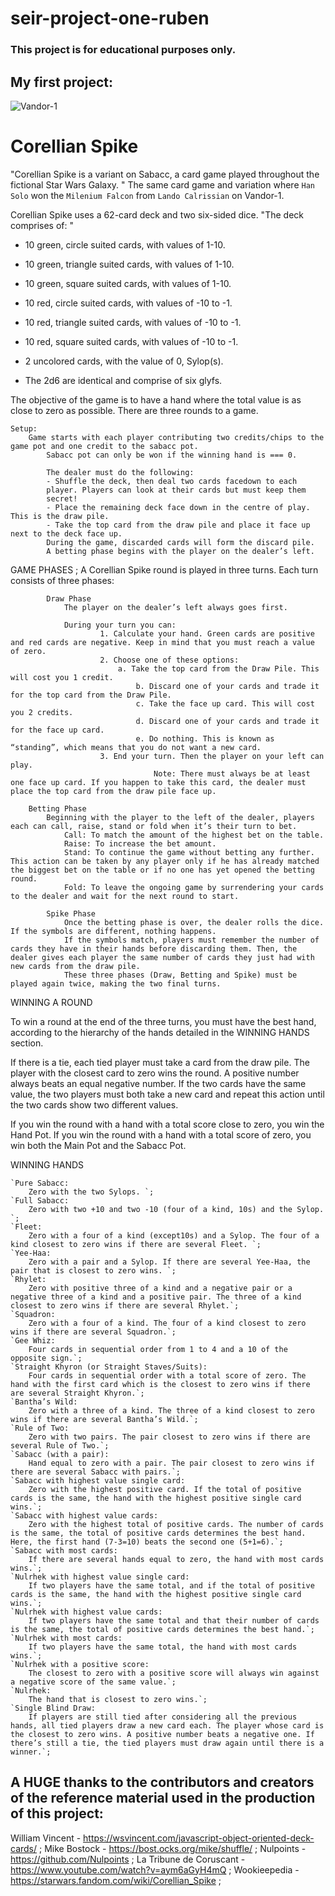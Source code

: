 # seir-project-one-ruben
### This project is for educational purposes only. 


## My first project:

![Vandor-1](https://static.wikia.nocookie.net/starwars/images/c/c1/SoloAdaptation3-CoverArt.jpg/revision/latest/scale-to-width-down/500?cb=20190719033302)

# **Corellian Spike**

"Corellian Spike is a variant on Sabacc, a card game played throughout the fictional Star Wars Galaxy. "
The same card game and variation where `Han Solo` won the `Milenium Falcon` from `Lando Calrissian` on Vandor-1. 

Corellian Spike uses a 62-card deck and two six-sided dice. 
    "The deck comprises of: "
-    10 green, circle suited cards, with values of 1-10. 
-    10 green, triangle suited cards, with values of 1-10. 
-    10 green, square suited cards, with values of 1-10. 
-    10 red, circle suited cards, with values of -10 to -1. 
-    10 red, triangle suited cards, with values of -10 to -1. 
-    10 red, square suited cards, with values of -10 to -1. 
-    2 uncolored cards, with the value of 0, Sylop(s). 

-    The 2d6 are identical and comprise of six glyfs.


The objective of the game is to have a hand where the total value is as close to zero as possible. 
There are three rounds to a game. 
```
Setup: 
    Game starts with each player contributing two credits/chips to the game pot and one credit to the sabacc pot. 
        Sabacc pot can only be won if the winning hand is === 0. 

        The dealer must do the following:
        - Shuffle the deck, then deal two cards facedown to each
        player. Players can look at their cards but must keep them
        secret!
        - Place the remaining deck face down in the centre of play. This is the draw pile.
        - Take the top card from the draw pile and place it face up next to the deck face up.
        During the game, discarded cards will form the discard pile.
        A betting phase begins with the player on the dealer’s left.
```
GAME PHASES ;
    A Corellian Spike round is played in three turns. Each turn consists of three phases:
```     
        Draw Phase
            The player on the dealer’s left always goes first.

            During your turn you can:
                    1. Calculate your hand. Green cards are positive and red cards are negative. Keep in mind that you must reach a value of zero.
                    2. Choose one of these options:
                        a. Take the top card from the Draw Pile. This will cost you 1 credit.
                            b. Discard one of your cards and trade it for the top card from the Draw Pile.
                            c. Take the face up card. This will cost you 2 credits.
                            d. Discard one of your cards and trade it for the face up card.
                            e. Do nothing. This is known as “standing”, which means that you do not want a new card.
                    3. End your turn. Then the player on your left can play.
                                Note: There must always be at least one face up card. If you happen to take this card, the dealer must place the top card from the draw pile face up. 
```
        Betting Phase
            Beginning with the player to the left of the dealer, players each can call, raise, stand or fold when it’s their turn to bet.
                Call: To match the amount of the highest bet on the table.
                Raise: To increase the bet amount.
                Stand: To continue the game without betting any further. This action can be taken by any player only if he has already matched the biggest bet on the table or if no one has yet opened the betting round.
                Fold: To leave the ongoing game by surrendering your cards to the dealer and wait for the next round to start.
```
        Spike Phase
            Once the betting phase is over, the dealer rolls the dice. If the symbols are different, nothing happens.
            If the symbols match, players must remember the number of cards they have in their hands before discarding them. Then, the dealer gives each player the same number of cards they just had with new cards from the draw pile.
            These three phases (Draw, Betting and Spike) must be played again twice, making the two final turns.
```
WINNING A ROUND

To win a round at the end of the three turns, you must have the best hand, according to the hierarchy of the hands detailed in the WINNING HANDS section.

If there is a tie, each tied player must take a card from the draw pile. The player with the closest card to zero wins the round. A positive number always beats an equal negative number. If the two cards have the same value, the two players must both take a new card and repeat this action until the two cards show two different values.

If you win the round with a hand with a total score close to zero, you win the Hand Pot.
If you win the round with a hand with a total score of zero, you win both the Main Pot and the Sabacc Pot.

WINNING HANDS
```
`Pure Sabacc: 
    Zero with the two Sylops. `;
`Full Sabacc: 
    Zero with two +10 and two -10 (four of a kind, 10s) and the Sylop. `;
`Fleet: 
    Zero with a four of a kind (except10s) and a Sylop. The four of a kind closest to zero wins if there are several Fleet. `;
`Yee-Haa: 
    Zero with a pair and a Sylop. If there are several Yee-Haa, the pair that is closest to zero wins. `;
`Rhylet: 
    Zero with positive three of a kind and a negative pair or a negative three of a kind and a positive pair. The three of a kind closest to zero wins if there are several Rhylet.`;
`Squadron: 
    Zero with a four of a kind. The four of a kind closest to zero wins if there are several Squadron.`;
`Gee Whiz: 
    Four cards in sequential order from 1 to 4 and a 10 of the opposite sign.`;
`Straight Khyron (or Straight Staves/Suits): 
    Four cards in sequential order with a total score of zero. The hand with the first card which is the closest to zero wins if there are several Straight Khyron.`;
`Bantha’s Wild: 
    Zero with a three of a kind. The three of a kind closest to zero wins if there are several Bantha’s Wild.`;
`Rule of Two: 
    Zero with two pairs. The pair closest to zero wins if there are several Rule of Two.`;
`Sabacc (with a pair): 
    Hand equal to zero with a pair. The pair closest to zero wins if there are several Sabacc with pairs.`;
`Sabacc with highest value single card: 
    Zero with the highest positive card. If the total of positive cards is the same, the hand with the highest positive single card wins.`;
`Sabacc with highest value cards: 
    Zero with the highest total of positive cards. The number of cards is the same, the total of positive cards determines the best hand. Here, the first hand (7-3=10) beats the second one (5+1=6).`;
`Sabacc with most cards: 
    If there are several hands equal to zero, the hand with most cards wins.`;
`Nulrhek with highest value single card: 
    If two players have the same total, and if the total of positive cards is the same, the hand with the highest positive single card wins.`;
`Nulrhek with highest value cards: 
    If two players have the same total and that their number of cards is the same, the total of positive cards determines the best hand.`;
`Nulrhek with most cards: 
    If two players have the same total, the hand with most cards wins.`;
`Nulrhek with a positive score: 
    The closest to zero with a positive score will always win against a negative score of the same value.`;
`Nulrhek: 
    The hand that is closest to zero wins.`;
`Single Blind Draw: 
    If players are still tied after considering all the previous hands, all tied players draw a new card each. The player whose card is the closest to zero wins. A positive number beats a negative one. If there’s still a tie, the tied players must draw again until there is a winner.`;
```



## A **HUGE** thanks to the contributors and creators of the reference material used in the production of this project: 

William Vincent - https://wsvincent.com/javascript-object-oriented-deck-cards/ ;
Mike Bostock - https://bost.ocks.org/mike/shuffle/ ;
Nulpoints - https://github.com/Nulpoints ;
La Tribune de Coruscant - https://www.youtube.com/watch?v=aym6aGyH4mQ ;
Wookieepedia - https://starwars.fandom.com/wiki/Corellian_Spike ;